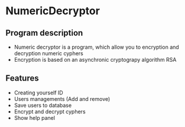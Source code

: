 # NumericDecryptor

## Program description

- Numeric decryptor is a program, which allow you to
  encryption and decryption numeric cyphers
- Encryption is based on an asynchronic cryptograpy algorithm RSA

## Features
- Creating yourself ID
- Users managements (Add and remove)
- Save users to database
- Encrypt and decrypt cyphers
- Show help panel
